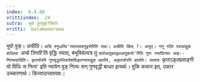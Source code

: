 ```yaml
---
index:  6.4.88
vrittiindex:  24
sutra:  भुवो वुग्लुङ्?लिटोः
vritti:  balamanorama 
---
```


भुवो वुक्। अचीति। `अचि श्नुधात्वि'त्यतस्तदनुवृत्तेरिति भावः। अचीति किम् ?। अभूत्। ननु णलि परत्वाद्वुकं बाधित्वा `अचो ञ्णिती'ति वृद्धिः स्यात्, बभूविथेत्यत्र तु `सार्वधातुकाद्र्धधातुकयो'रिति गुणः स्यादित्यत आह--नित्यत्वादिति। कृतयोरपि गुणवृद्ध्योरेकदेशविकृतन्यायद्वुक् प्रवर्तते, अकृतयोरपि प्रवर्तते। ततश्च `कृताऽकृतप्रसङ्गी यो विधिः स नित्य' इति न्यायेन वुङ् नित्यः सन् गुणवृद्धी बाधत इत्यर्थः। वुकि ककार इत्, उकार उच्चारणार्थः। कित्त्वादन्तावयवः।

